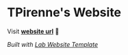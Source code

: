 
# TPirenne's Website

Visit **[website url](#)** 🚀

_Built with [Lab Website Template](https://greene-lab.gitbook.io/lab-website-template-docs)_

